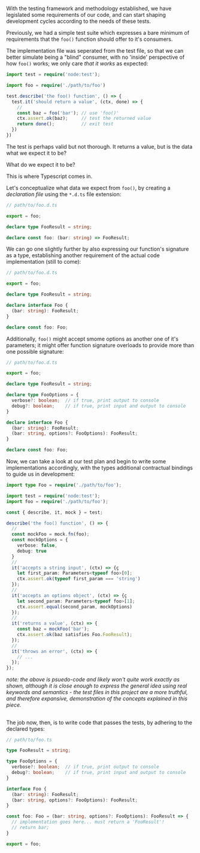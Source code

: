 #

With the testing framework and methodology established, we have legislated some requirements of our code, and can start shaping development cycles according to the needs of these tests.

Previously, we had a simple test suite which expresses a bare minimum of requirements that the `foo()` function should offer to it's consumers.

The implementation file was seperated from the test file, so that we can better simulate being a "blind" consumer, with no 'inside' perspective of how `foo()` works; we only care *that it works* as expected:

```ts
import test = require('node:test');

import foo = require('./path/to/foo')

test.describe('the foo() function', () => {
  test.it('should return a value', (ctx, done) => {
    //
    const baz = foo('bar'); // use 'foo()'
    ctx.assert.ok(baz);     // test the returned value
    return done();          // exit test
  })
})
```

The test is perhaps valid but not thorough. It returns a value, but is the data what we expect it to be?

What do we expect it to be?

This is where Typescript comes in.

Let's conceptualize what data we expect from `foo()`, by creating a *declaration file* using the `*.d.ts` file extension:

```ts
// path/to/foo.d.ts

export = foo;

declare type FooResult = string;

declare const foo: (bar: string) => FooResult;
```

We can go one slightly further by also expressing our function's signature as a type, establishing another requirement of the actual code implementation (still to come):

```ts
// path/to/foo.d.ts

export = foo;

declare type FooResult = string;

declare interface Foo {
  (bar: string): FooResult;
}

declare const foo: Foo;
```

Additionally, `foo()` might accept smome options as another one of it's parameters; it might offer function signature overloads to provide more than one possible signature:

```ts
// path/to/foo.d.ts

export = foo;

declare type FooResult = string;

declare type FooOptions = {
  verbose?: boolean;  // if true, print output to console
  debug?: boolean;    // if true, print input and output to console
}

declare interface Foo {
  (bar: string): FooResult;
  (bar: string, options?: FooOptions): FooResult;
}

declare const foo: Foo;
```

Now, we can take a look at our test plan and begin to write some implementations accordingly, with the types additional contractual bindings to guide us in development:

```ts
import type Foo = require('./path/to/foo');

import test = require('node:test');
import foo = require('./path/to/foo');

const { describe, it, mock } = test;

describe('the foo() function', () => {
  //
  const mockFoo = mock.fn(foo);
  const mockOptions = {
    verbose: false,
    debug: true
  }
  //
  it('accepts a string input', (ctx) => {ç
    let first_param: Parameters<typeof foo>[0];
    ctx.assert.ok(typeof first_param === 'string')
  });
  //
  it('accepts an options object', (ctx) => {ç
    let second_param: Parameters<typeof foo>[1];
    ctx.assert.equal(second_param, mockOptions)
  });
  //
  it('returns a value', (ctx) => {
    const baz = mockFoo('bar');
    ctx.assert.ok(baz satisfies Foo.FooResult);
  });
  //
  it('throws an error', (ctx) => {
    // ...
  });
});
```

*note: the above is psuedo-code and likely won't quite work exactly as shown, although it is close enough to express the general idea using real keywords and semantics - the test files in this project are a more truthful, and therefore expansive, demonstration of the concepts explained in this piece.*

##

The job now, then, is to write code that passes the tests, by adhering to the declared types:

```ts
// path/to/foo.ts

type FooResult = string;

type FooOptions = {
  verbose?: boolean;  // if true, print output to console
  debug?: boolean;    // if true, print input and output to console
}

interface Foo {
  (bar: string): FooResult;
  (bar: string, options?: FooOptions): FooResult;
}

const foo: Foo = (bar: string, options?: FooOptions): FooResult => {
  // implementation goes here... must return a 'FooResult'!
  // return bar;
}

export = foo;
```
